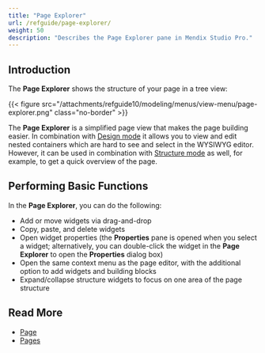 ```yaml
---
title: "Page Explorer"
url: /refguide/page-explorer/
weight: 50
description: "Describes the Page Explorer pane in Mendix Studio Pro."
---
```


## Introduction

The **Page Explorer** shows the structure of your page in a tree view:

{{< figure src="/attachments/refguide10/modeling/menus/view-menu/page-explorer.png" class="no-border" >}}

The **Page Explorer** is a simplified page view that makes the page building easier. In combination with [Design mode](/refguide/page/#design-mode) it allows you to view and edit nested containers which are hard to see and select in the WYSIWYG editor. However, it can be used in combination with [Structure mode](/refguide/page/#structure-mode) as well, for example, to get a quick overview of the page.

## Performing Basic Functions

In the **Page Explorer**, you can do the following:

* Add or move widgets via drag-and-drop
* Copy, paste, and delete widgets
* Open widget properties (the **Properties** pane is opened when you select a widget; alternatively, you can double-click the widget in the **Page Explorer** to open the **Properties** dialog box)
* Open the same context menu as the page editor, with the additional option to add widgets and building blocks
* Expand/collapse structure widgets to focus on one area of the page structure

## Read More

* [Page](/refguide/page/)
* [Pages](/refguide/pages/)

